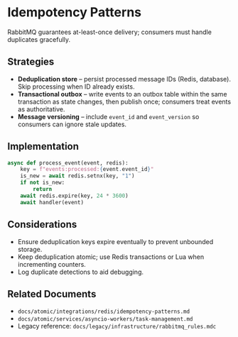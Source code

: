 # Idempotency Patterns

RabbitMQ guarantees at-least-once delivery; consumers must handle duplicates gracefully.

## Strategies

- **Deduplication store** – persist processed message IDs (Redis, database). Skip processing when ID already exists.
- **Transactional outbox** – write events to an outbox table within the same transaction as state changes, then publish once; consumers treat events as authoritative.
- **Message versioning** – include `event_id` and `event_version` so consumers can ignore stale updates.

## Implementation

```python
async def process_event(event, redis):
    key = f"events:processed:{event.event_id}"
    is_new = await redis.setnx(key, "1")
    if not is_new:
        return
    await redis.expire(key, 24 * 3600)
    await handler(event)
```

## Considerations

- Ensure deduplication keys expire eventually to prevent unbounded storage.
- Keep deduplication atomic; use Redis transactions or Lua when incrementing counters.
- Log duplicate detections to aid debugging.

## Related Documents

- `docs/atomic/integrations/redis/idempotency-patterns.md`
- `docs/atomic/services/asyncio-workers/task-management.md`
- Legacy reference: `docs/legacy/infrastructure/rabbitmq_rules.mdc`
